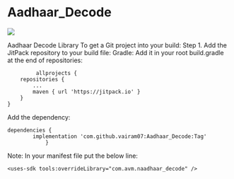 # Aadhaar_Decode
[![](https://jitpack.io/v/vairam07/Aadhaar_Decode.svg)](https://jitpack.io/#vairam07/Aadhaar_Decode)




Aadhaar Decode Library
To get a Git project into your build:
  Step 1. Add the JitPack repository to your build file:
      Gradle:
         Add it in your root build.gradle at the end of repositories:
             
             
             
             
             allprojects {
		repositories {
			...
			maven { url 'https://jitpack.io' }
		}
	}
  
  Add the dependency:
  
  
  
    dependencies {
	        implementation 'com.github.vairam07:Aadhaar_Decode:Tag'
	            }
  
  
  Note:
   	In your manifest file put the below line:
	
	
	<uses-sdk tools:overrideLibrary="com.avm.naadhaar_decode" />
